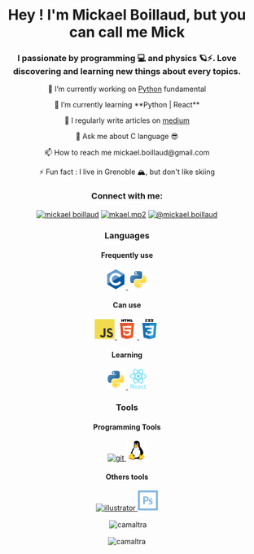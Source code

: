 <h1 align="center">Hey ! I'm Mickael Boillaud, but you can call me Mick</h1>
<h3 align="center">I passionate by programming 💻 and physics 🪐⚡️. Love discovering and learning new things about every topics.</h3>

<p align="center"> 
🔭 I’m currently working on <a href="https://github.com/Camaltra/holbertonschool-higher_level_programming">Python</a> fundamental
</p>
<p align="center"> 
🌱 I’m currently learning **Python | React**
</p>
<p align="center"> 
📝 I regularly write articles on <a href= "https://medium.com/@mickael.boillaud">medium</a>
</p>
<p align="center"> 
💬 Ask me about C language 😎
</p>
<p align="center"> 
📫 How to reach me mickael.boillaud@gmail.com
</p>
<p align="center"> 
⚡ Fun fact : I live in Grenoble 🏔, but don't like skiing
</p>

<h3 align="center">Connect with me:</h3>
<p align="center">
<a href="https://linkedin.com/in/mickael boillaud" target="blank"><img align="center" src="https://raw.githubusercontent.com/rahuldkjain/github-profile-readme-generator/master/src/images/icons/Social/linked-in-alt.svg" alt="mickael boillaud" height="30" width="40" /></a>
<a href="https://instagram.com/mkael.mp2" target="blank"><img align="center" src="https://raw.githubusercontent.com/rahuldkjain/github-profile-readme-generator/master/src/images/icons/Social/instagram.svg" alt="mkael.mp2" height="30" width="40" /></a>
<a href="https://medium.com/@mickael.boillaud" target="blank"><img align="center" src="https://raw.githubusercontent.com/rahuldkjain/github-profile-readme-generator/master/src/images/icons/Social/medium.svg" alt="@mickael.boillaud" height="30" width="40" /></a>
</p>

<h3 align="center">Languages</h3>
<div display=flex>
<h4 align="center">Frequently use</h4>
<p align="center"> <a href="https://www.cprogramming.com/" target="_blank" rel="noreferrer"> <img src="https://raw.githubusercontent.com/devicons/devicon/master/icons/c/c-original.svg" alt="c" width="40" height="40"/> </a> <a href="https://www.python.org" target="_blank" rel="noreferrer"> <img src="https://raw.githubusercontent.com/devicons/devicon/master/icons/python/python-original.svg" alt="python" width="40" height="40"/> </a> </p>
<h4 align="center">Can use</h4>
<p align="center"> <a href="https://developer.mozilla.org/en-US/docs/Web/JavaScript" target="_blank" rel="noreferrer"> <img src="https://raw.githubusercontent.com/devicons/devicon/master/icons/javascript/javascript-original.svg" alt="javascript" width="40" height="40"/> </a> <a href="https://www.w3.org/html/" target="_blank" rel="noreferrer"> <img src="https://raw.githubusercontent.com/devicons/devicon/master/icons/html5/html5-original-wordmark.svg" alt="html5" width="40" height="40"/> </a> <a href="https://www.w3schools.com/css/" target="_blank" rel="noreferrer"> <img src="https://raw.githubusercontent.com/devicons/devicon/master/icons/css3/css3-original-wordmark.svg" alt="css3" width="40" height="40"/> </a> </p>
<h4 align="center">Learning</h4>
<p align="center"> <a href="https://www.python.org" target="_blank" rel="noreferrer"> <img src="https://raw.githubusercontent.com/devicons/devicon/master/icons/python/python-original.svg" alt="python" width="40" height="40"/> </a> <a href="https://reactjs.org/" target="_blank" rel="noreferrer"> <img src="https://raw.githubusercontent.com/devicons/devicon/master/icons/react/react-original-wordmark.svg" alt="react" width="40" height="40"/> </a> </p>
</div>
<h3 align="center">Tools</h3>
<h4 align="center">Programming Tools</h4>
<p align="center"> <a href="https://git-scm.com/" target="_blank" rel="noreferrer"> <img src="https://www.vectorlogo.zone/logos/git-scm/git-scm-icon.svg" alt="git" width="40" height="40"/> </a> <a href="https://www.linux.org/" target="_blank" rel="noreferrer"> <img src="https://raw.githubusercontent.com/devicons/devicon/master/icons/linux/linux-original.svg" alt="linux" width="40" height="40"/> </a> </p>
<h4 align="center">Others tools</h4>
<p align="center"> <a href="https://www.adobe.com/in/products/illustrator.html" target="_blank" rel="noreferrer"> <img src="https://www.vectorlogo.zone/logos/adobe_illustrator/adobe_illustrator-icon.svg" alt="illustrator" width="40" height="40"/> </a>  <a href="https://www.photoshop.com/en" target="_blank" rel="noreferrer"> <img src="https://raw.githubusercontent.com/devicons/devicon/master/icons/photoshop/photoshop-line.svg" alt="photoshop" width="40" height="40"/> </a> </p>



<p align="center">&nbsp;<img align="center" src="https://github-readme-stats.vercel.app/api?username=camaltra&show_icons=true&locale=en&theme=tokyonight" alt="camaltra" /></p>

<p align="center"><img align="center" src="https://github-readme-stats.vercel.app/api/top-langs?username=camaltra&show_icons=true&locale=en&layout=compact&theme=tokyonight" alt="camaltra" /></p>


